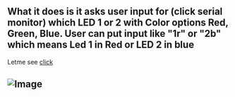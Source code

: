 What it does is it asks user input for (click serial monitor) which LED 1 or 2 with Color options Red, Green, Blue. User can put input like "1r" or "2b" which means Led 1 in Red or LED 2 in blue
---

Letme see [click](https://www.tinkercad.com/things/1c8R3luZMVI-two-rgb-lights)



![Image](https://csg.tinkercad.com/things/1c8R3luZMVI/t725.png?rev=1720608073254000000&s=&v=1&type=circuits)
---
